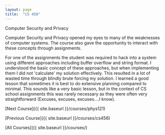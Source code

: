 ```yaml
---
layout: page
title:  "CS 458"
---
```


Computer Security and Privacy


Computer Security and Privacy opened my eyes to many of the weaknesses of computer systems. The course also gave the opportunity to interact with these concepts through assignments.


For one of the assignments the student was required to hack into a system using different approaches including buffer overflow and string format. I understood the basic concept of these approaches, but when implementing them I did not 'calculate' my solution effectively. This resulted in a lot of wasted time through blindly brute forcing my solution. I learned a good lesson that sometimes it is best to do extensive planning compared to minimal. This sounds like a very basic lesson, but in the context of CS school assignments this was rarely necessary as they were often very straightforward (Excuses, excuses, excuses....I know).

[Next Course]({{ site.baseurl }}/courses/phys121)

[Previous Course]({{ site.baseurl }}/courses/cs456)

[All Courses]({{ site.baseurl }}/courses/)
